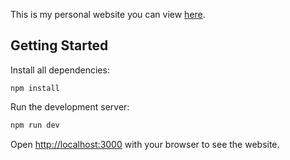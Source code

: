 This is my personal website you can view [here](www.tylerlam.com). 

## Getting Started

Install all dependencies:

```
npm install
```

Run the development server:

```bash
npm run dev
```

Open [http://localhost:3000](http://localhost:3000) with your browser to see the website.
